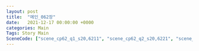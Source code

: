 ```yaml
---
layout: post
title:  "메인_062장"
date:   2021-12-17 00:00:00 +0000
categories: Main
Tags: Story Main
SceneCode: ["scene_cp62_q1_s20,6211", "scene_cp62_q2_s20,6221", "scene_cp62_q3_s20,6231", "scene_cp62_q4_s20,6241", "scene_cp62_q4_s30,6242"]
---
```

